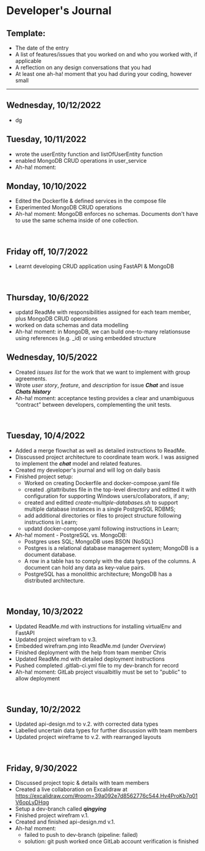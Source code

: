 # Developer's Journal

## Template:

- The date of the entry
- A list of features/issues that you worked on and who you worked with, if applicable
- A reflection on any design conversations that you had
- At least one ah-ha! moment that you had during your coding, however small

---

## Wednesday, 10/12/2022

- dg

## Tuesday, 10/11/2022

- wrote the userEntity function and listOfUserEntity function
- enabled MongoDB CRUD operations in user_service
- Ah-ha! moment:

## Monday, 10/10/2022

- Edited the Dockerfile & defined services in the compose file
- Experimented MongoDB CRUD operations
- Ah-ha! moment: MongoDB enforces no schemas. Documents don't have to use the same schema inside of one collection.

<br>

## Friday off, 10/7/2022

- Learnt developing CRUD application using FastAPI & MongoDB

<br>

## Thursday, 10/6/2022

- updatd ReadMe with responsibilities assigned for each team member, plus MongoDB CRUD operations
- worked on data schemas and data modelling
- Ah-ha! moment: in MongoDB, we can build one-to-many relationsuse using references (e.g. \_id) or using embedded structure

## Wednesday, 10/5/2022

- Created _issues list_ for the work that we want to implement with group agreements.
- Wrote _user story_, _feature_, and _description_ for issue **_Chat_** and issue **_Chats history_**
- Ah-ha! moment: acceptance testing provides a clear and unambiguous “contract” between developers, complementing the unit tests.

<br>

## Tuesday, 10/4/2022

- Added a merge flowchat as well as detailed instructions to ReadMe.
- Disscussed project architecture to coordinate team work. I was assigned to implement the **_chat_** model and related features.
- Created my developer's journal and will log on daily basis
- Finished project setup:
  - Worked on creating Dockerfile and docker-compose.yaml file
  - created .gitattributes file in the top-level directory and editted it with configuration for supporting Windows users/collaborators, if any;
  - created and editted _create-multiple-databases.sh_ to support multiple database instances in a single PostgreSQL RDBMS;
  - add additional directories or files to project structure following instructions in Learn;
  - updatd docker-compose.yaml following instructions in Learn;
- Ah-ha! moment - PostgreSQL vs. MongoDB:
  - Postgres uses SQL; MongoDB uses BSON (NoSQL)
  - Postgres is a relational database management system; MongoDB is a document database.
  - A row in a table has to comply with the data types of the columns. A document can hold any data as key-value pairs.
  - PostgreSQL has a monolithic architecture; MongoDB has a distributed architecture.

<br>

## Monday, 10/3/2022

- Updated ReadMe.md with instructions for installing virtualEnv and FastAPI
- Updated project wirefram to v.3.
- Embedded wirefram.png into ReadMe.md (under _Overview_)
- Finished deployment with the help from team member Chris
- Updated ReadMe.md with detailed deployment instructions
- Pushed completed .gitlab-ci.yml file to my dev-branch for record
- Ah-ha! moment: GitLab project visualbitliy must be set to "public" to allow deployment

<br>

## Sunday, 10/2/2022

- Updated api-design.md to v.2. with corrected data types
- Labelled uncertain data types for further discussion with team members
- Updated project wireframe to v.2. with rearranged layouts

<br>

## Friday, 9/30/2022

- Discussed project topic & details with team members
- Created a live collaboration on Excalidraw at https://excalidraw.com/#room=39a092e7d8562776c544,Hv4ProKb7q01V6opLyDHqg
- Setup a dev-branch called **_qingying_**
- Finished project wirefram v.1.
- Created and finished api-design.md v.1.
- Ah-ha! moment:
  - failed to push to dev-branch (pipeline: failed)
  - solution: git push worked once GitLab account verification is finished
